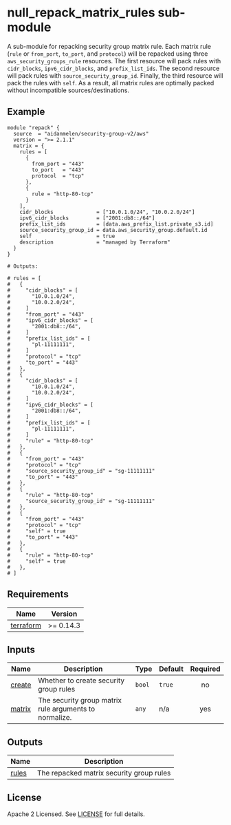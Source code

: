 # null_repack_matrix_rules sub-module


A sub-module for repacking security group matrix rule. Each matrix rule (`rule` or `from_port`, `to_port`, and `protocol`) will be repacked using three `aws_security_groups_rule` resources. The first resource will pack rules with `cidr_blocks`, `ipv6_cidr_blocks`, and `prefix_list_ids`. The second resource will pack rules with `source_security_group_id`. Finally, the third resource will pack the rules with `self`. As a result, all matrix rules are optimally packed without incompatible sources/destinations.

<!-- BEGINNING OF PRE-COMMIT-TERRAFORM DOCS HOOK -->

## Example

```hcl
module "repack" {
  source  = "aidanmelen/security-group-v2/aws"
  version = ">= 2.1.1"
  matrix = {
    rules = [
      {
        from_port = "443"
        to_port   = "443"
        protocol  = "tcp"
      },
      {
        rule = "http-80-tcp"
      }
    ],
    cidr_blocks              = ["10.0.1.0/24", "10.0.2.0/24"]
    ipv6_cidr_blocks         = ["2001:db8::/64"]
    prefix_list_ids          = [data.aws_prefix_list.private_s3.id]
    source_security_group_id = data.aws_security_group.default.id
    self                     = true
    description              = "managed by Terraform"
  }
}

# Outputs:

# rules = [
#   {
#     "cidr_blocks" = [
#       "10.0.1.0/24",
#       "10.0.2.0/24",
#     ]
#     "from_port" = "443"
#     "ipv6_cidr_blocks" = [
#       "2001:db8::/64",
#     ]
#     "prefix_list_ids" = [
#       "pl-11111111",
#     ]
#     "protocol" = "tcp"
#     "to_port" = "443"
#   },
#   {
#     "cidr_blocks" = [
#       "10.0.1.0/24",
#       "10.0.2.0/24",
#     ]
#     "ipv6_cidr_blocks" = [
#       "2001:db8::/64",
#     ]
#     "prefix_list_ids" = [
#       "pl-11111111",
#     ]
#     "rule" = "http-80-tcp"
#   },
#   {
#     "from_port" = "443"
#     "protocol" = "tcp"
#     "source_security_group_id" = "sg-11111111"
#     "to_port" = "443"
#   },
#   {
#     "rule" = "http-80-tcp"
#     "source_security_group_id" = "sg-11111111"
#   },
#   {
#     "from_port" = "443"
#     "protocol" = "tcp"
#     "self" = true
#     "to_port" = "443"
#   },
#   {
#     "rule" = "http-80-tcp"
#     "self" = true
#   },
# ]
```
## Requirements

| Name | Version |
|------|---------|
| <a name="requirement_terraform"></a> [terraform](#requirement\_terraform) | >= 0.14.3 |
## Inputs

| Name | Description | Type | Default | Required |
|------|-------------|------|---------|:--------:|
| <a name="input_create"></a> [create](#input\_create) | Whether to create security group rules | `bool` | `true` | no |
| <a name="input_matrix"></a> [matrix](#input\_matrix) | The security group matrix rule arguments to normalize. | `any` | n/a | yes |
## Outputs

| Name | Description |
|------|-------------|
| <a name="output_rules"></a> [rules](#output\_rules) | The repacked matrix security group rules |
<!-- END OF PRE-COMMIT-TERRAFORM DOCS HOOK -->

## License

Apache 2 Licensed. See [LICENSE](https://github.com/aidanmelen/terraform-kubernetes-confluent-platform/blob/main/LICENSE) for full details.
